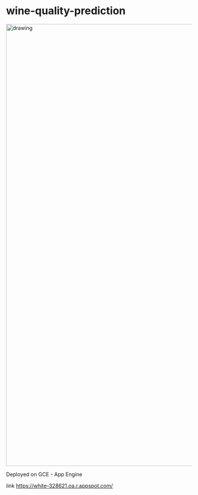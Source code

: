 # wine-quality-prediction

<a href='https://white-328621.oa.r.appspot.com/' target="_blank">
<img src="https://www.thedrinksbusiness.com/content/uploads/2017/08/Prosecco-istock-640x427.jpg" alt="drawing" width="1200"/>
</a>

Deployed on GCE - App Engine

link https://white-328621.oa.r.appspot.com/
